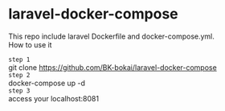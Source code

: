 # laravel-docker-compose

This repo include laravel Dockerfile and docker-compose.yml. <br>
How to use it <br>

`step 1`<br>
git clone https://github.com/BK-bokai/laravel-docker-compose<br>
`step 2`<br>
docker-compose up -d<br>
`step 3`<br>
access your localhost:8081<br>
